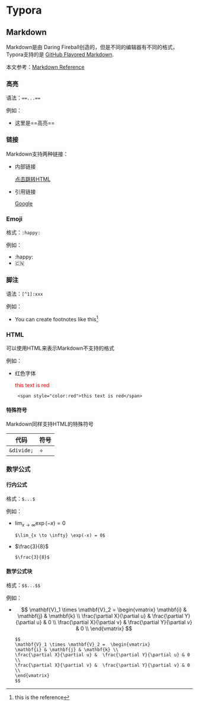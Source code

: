 # Typora

## Markdown

Markdown是由 Daring Fireball创造的，但是不同的编辑器有不同的格式，Typora支持的是 [GitHub Flavored Markdown](https://help.github.com/articles/github-flavored-markdown/).

本文参考：[Markdown Reference](https://support.typora.io/Markdown-Reference/)

### 高亮

语法：`==...==`

例如：

- 这里是==高亮==

### 链接

Markdown支持两种链接：

- 内部链接

  [点击跳转HTML](#HTML)

- 引用链接

  [Google](https://www.google.com)

### Emoji

格式：`:happy:`

例如：

- :happy:
- :cn:

### 脚注

语法：`[^1]:xxx`

例如：

- You can create footnotes like this[^1] 

### HTML

可以使用HTML来表示Markdown不支持的格式

例如：

- 红色字体

   <span style="color:red">this text is red</span>

  ```
   <span style="color:red">this text is red</span>
  ```

#### 特殊符号

Markdown同样支持HTML的特殊符号

| 代码       | 符号     |
| ---------- | -------- |
| `&divide;` | &divide; |

### 数学公式

#### 行内公式 

格式：`$...$`

例如：

- $\lim_{x \to \infty} \exp(-x) = 0$

  ```
  $\lim_{x \to \infty} \exp(-x) = 0$
  ```

- $\frac{3}{8}$

  ```
  $\frac{3}{8}$
  ```

#### 数学公式块

格式：`$$...$$`

例如：

- $$ \mathbf{V}_1 \times \mathbf{V}_2 =  \begin{vmatrix} \mathbf{i} & \mathbf{j} & \mathbf{k} \\ \frac{\partial X}{\partial u} &  \frac{\partial Y}{\partial u} & 0 \\ \frac{\partial X}{\partial v} &  \frac{\partial Y}{\partial v} & 0 \\ \end{vmatrix} $$

  ```
  $$
  \mathbf{V}_1 \times \mathbf{V}_2 =  \begin{vmatrix}
  \mathbf{i} & \mathbf{j} & \mathbf{k} \\
  \frac{\partial X}{\partial u} &  \frac{\partial Y}{\partial u} & 0 \\
  \frac{\partial X}{\partial v} &  \frac{\partial Y}{\partial v} & 0 \\
  \end{vmatrix}
  $$
  ```



[^1]: this is the reference

